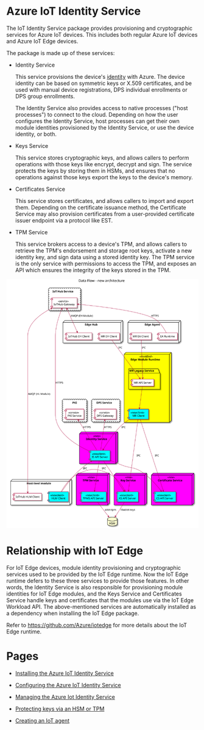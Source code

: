 # Azure IoT Identity Service

The IoT Identity Service package provides provisioning and cryptographic services for Azure IoT devices. This includes both regular Azure IoT devices and Azure IoT Edge devices.

The package is made up of these services:

- Identity Service

    This service provisions the device's [identity](https://docs.microsoft.com/azure/iot-hub/iot-hub-devguide-identity-registry) with Azure. The device identity can be based on symmetric keys or X.509 certificates, and be used with manual device registrations, DPS individual enrollments or DPS group enrollments.

    The Identity Service also provides access to native processes ("host processes") to connect to the cloud. Depending on how the user configures the Identity Service, host processes can get their own module identities provisioned by the Identity Service, or use the device identity, or both.

- Keys Service

    This service stores cryptographic keys, and allows callers to perform operations with those keys like encrypt, decrypt and sign. The service protects the keys by storing them in HSMs, and ensures that no operations against those keys export the keys to the device's memory.

- Certificates Service

    This service stores certificates, and allows callers to import and export them. Depending on the certificate issuance method, the Certificate Service may also provision certificates from a user-provided certificate issuer endpoint via a protocol like EST.

- TPM Service

    This service brokers access to a device's TPM, and allows callers to retrieve the TPM's endorsement and storage root keys, activate a new identity key, and sign data using a stored identity key. The TPM service is the only service with permissions to access the TPM, and exposes an API which ensures the integrity of the keys stored in the TPM.

![New component overview](img/new-component-overview-simple.svg)

# Relationship with IoT Edge

For IoT Edge devices, module identity provisioning and cryptographic services used to be provided by the IoT Edge runtime. Now the IoT Edge runtime defers to these three services to provide those features. In other words, the Identity Service is also responsible for provisioning module identities for IoT Edge modules, and the Keys Service and Certificates Service handle keys and certificates that the modules use via the IoT Edge Workload API. The above-mentioned services are automatically installed as a dependency when installing the IoT Edge package.

Refer to <https://github.com/Azure/iotedge> for more details about the IoT Edge runtime.


# Pages

- [Installing the Azure IoT Identity Service](installation.md)

- [Configuring the Azure IoT Identity Service](configuration.md)

- [Managing the Azure Iot Identity Service](aziotctl.md)

- [Protecting keys via an HSM or TPM](pkcs11/index.md)

- [Creating an IoT agent](develop-an-agent.md)
